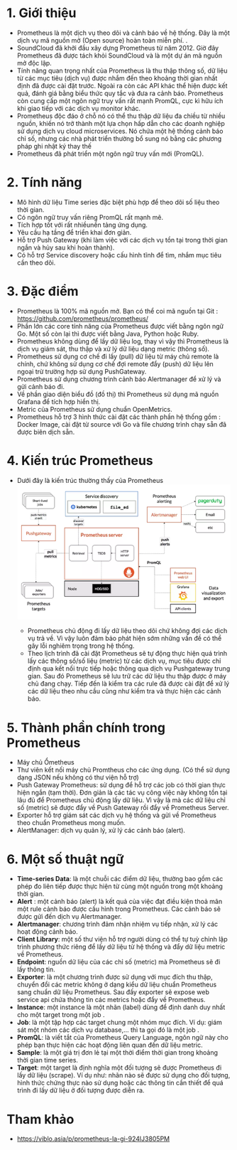 # 1. Giới thiệu  

- Prometheus là một dịch vụ theo dõi và cảnh báo về hệ thống. Đây là một dịch vụ mã nguồn mở (Open source) hoàn toàn miễn phí. .
- SoundCloud đã khởi đầu xây dựng Prometheus từ năm 2012. Giờ đây Prometheus đã được tách khỏi SoundCloud và là một dự án mã nguồn mở độc lập.
- Tính năng quan trọng nhất của Prometheus là thu thập thông số, dữ liệu từ các mục tiêu (dịch vụ) được nhắm đến theo khoảng thời gian nhất định đã được cài đặt trước. Ngoài ra còn các API khác thể hiện được kết quả, đánh giá bằng biểu thức quy tắc và đưa ra cảnh báo. Prometheus còn cung cấp một ngôn ngữ truy vấn rất mạnh PromQL, cực kì hữu ích khi giao tiếp với các dịch vụ monitor khác.
- Prometheus độc đáo ở chỗ nó có thể thu thập dữ liệu đa chiều từ nhiều nguồn, khiến nó trở thành một lựa chọn hấp dẫn cho các doanh nghiệp sử dụng dịch vụ cloud microservices. Nó chứa một hệ thống cảnh báo chỉ số, nhưng các nhà phát triển thường bổ sung nó bằng các phương pháp ghi nhật ký thay thế
- Prometheus đã phát triển một ngôn ngữ truy vấn mới (PromQL).




# 2. Tính năng 
  - Mô hình dữ liệu Time series đặc biệt phù hợp để theo dõi số liệu theo thời gian.
  - Có ngôn ngữ truy vấn riêng PromQL rất mạnh mẽ.
  - Tích hợp tốt với rất nhiềunền tảng ứng dụng.
  - Yêu cầu hạ tầng để triển khai đơn giản.
  - Hỗ trợ Push Gateway (khi làm việc với các dịch vụ tồn tại trong thời gian ngắn và hủy sau khi hoàn thành).
  - Có hỗ trợ Service discovery hoặc cấu hình tĩnh để tìm, nhắm mục tiêu cần theo dõi.
# 3. Đặc điểm
  - Prometheus là 100% mã nguồn mở. Bạn có thể coi mã nguồn tại Git : https://github.com/prometheus/prometheus/
  - Phần lớn các core tính năng của Prometheus được viết bằng ngôn ngữ Go. Một số còn lại thì được viết bằng Java, Python hoặc Ruby.
  - Prometheus không dùng để lấy dữ liệu log, thay vì vậy thì Prometheus là dịch vụ giám sát, thu thập và xử lý dữ liệu dạng metric (thông số).
  - Prometheus sử dụng cơ chế đi lấy (pull) dữ liệu từ máy chủ remote là chính, chứ không sử dụng cơ chế đợi remote đẩy (push) dữ liệu lên ngoại trừ trường hợp sử dụng PushGateway.
  - Prometheus sử dụng chương trình cảnh báo Alertmanager để xử lý và gửi cảnh báo đi.
  - Về phần giao diện biểu đồ (đồ thị) thì Prometheus sử dụng mã nguồn Grafana để tích hợp hiển thị.
  - Metric của Prometheus sử dụng chuẩn OpenMetrics.
  - Prometheus hỗ trợ 3 hình thức cài đặt các thành phần hệ thống gồm : Docker Image, cài đặt từ source với Go và file chương trình chạy sẵn đã được biên dịch sẵn.

# 4. Kiến trúc Prometheus
- Dưới đây là kiến trúc thường thấy của Prometheus
![image](image/Screenshot_1.png)
 
  -  Prometheus chủ động đi lấy dữ liệu theo dõi chứ không đợi các dịch vụ trả về. Vì vậy luôn đảm bảo phát hiện sớm những vấn đề có thể gây lỗi nghiêm trọng trong hệ thống. 
  - Theo lịch trình đã cài đặt Prometheus sẽ tự động thực hiện quá trình lấy các thông số/số liệu (metric) từ các dịch vụ, mục tiêu được chỉ định qua kết nối trực tiếp hoặc thông qua dịch vụ Pushgateway trung gian. Sau đó Prometheus sẽ lưu trữ các dữ liệu thu thập được ở máy chủ đang chạy. Tiếp đến là kiểm tra các rule đã được cài đặt để xử lý các dữ liệu theo nhu cầu cũng như kiểm tra và thực hiện các cảnh báo.

# 5. Thành phần chính trong Prometheus
- Máy chủ Ổmetheus
- Thư viên kết nối máy chủ Promtheus cho các ứng dụng. (Có thể sử dụng dạng JSON nếu không có thư viện hỗ trợ)
- Push Gateway Prometheus: sử dụng để hỗ trợ các job có thời gian thực hiện ngắn (tạm thời). Đơn giản là các tác vụ công việc này không tồn tại lâu đủ để Prometheus chủ động lấy dữ liệu. Vì vậy là mà các dữ liệu chỉ số (metric) sẽ được đẩy về Push Gateway rồi đẩy về Prometheus Server.
- Exporter hỗ trợ giám sát các dịch vụ hệ thống và gửi về Prometheus theo chuẩn Prometheus mong muốn.
- AlertManager: dịch vụ quản lý, xử lý các cảnh báo (alert).

# 6. Một số thuật ngữ
- **Time-series Data**: là một chuỗi các điểm dữ liệu, thường bao gồm các phép đo liên tiếp được thực hiện từ cùng một nguồn trong một khoảng thời gian.
- **Alert** : một cảnh báo (alert) là kết quả của việc đạt điều kiện thoả mãn một rule cảnh báo được cấu hình trong Prometheus. Các cảnh báo sẽ được gửi đến dịch vụ Alertmanager.
- **Alertmanager**: chương trình đảm nhận nhiệm vụ tiếp nhận, xử lý các hoạt động cảnh báo.
- **Client Library**: một số thư viện hỗ trợ người dùng có thể tự tuỳ chỉnh lập trình phương thức riêng để lấy dữ liệu từ hệ thống và đẩy dữ liệu metric về Prometheus.
- **Endpoint**: nguồn dữ liệu của các chỉ số (metric) mà Prometheus sẽ đi lấy thông tin.
- **Exporter**: là một chương trình được sử dụng với mục đích thu thập, chuyển đổi các metric không ở dạng kiểu dữ liệu chuẩn Prometheus sang chuẩn dữ liệu Prometheus. Sau đấy exporter sẽ expose web service api chứa thông tin các metrics hoặc đẩy về Prometheus.
- **Instance**: một instance là một nhãn (label) dùng để định danh duy nhất cho một target trong một job .
- **Job**: là một tập hợp các target chung một nhóm mục đích. Ví dụ: giám sát một nhóm các dịch vụ database,… thì ta gọi đó là một job .
- **PromQL**: là viết tắt của Prometheus Query Language, ngôn ngữ này cho phép bạn thực hiện các hoạt động liên quan đến dữ liệu metric.
- **Sample**: là một giá trị đơn lẻ tại một thời điểm thời gian trong khoảng thời gian time series.
- **Target**: một target là định nghĩa một đối tượng sẽ được Prometheus đi lấy dữ liệu (scrape). Ví dụ như: nhãn nào sẽ được sử dụng cho đối tượng, hình thức chứng thực nào sử dụng hoặc các thông tin cần thiết để quá trình đi lấy dữ liệu ở đối tượng được diễn ra.


# Tham khảo

- https://viblo.asia/p/prometheus-la-gi-924lJ3805PM










